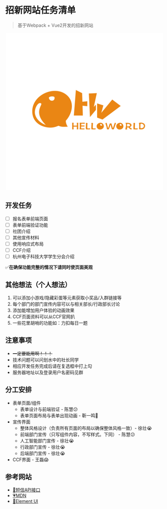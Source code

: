 # 招新网站任务清单
> 基于Webpack + Vue2开发的招新网站

<div align=center>
<img src="./logo1.jpg" width="500"/>
</div>

## 开发任务
- [ ] 报名表单前端页面
- [ ] 表单前端验证功能
- [ ] 社团介绍
- [ ] 其他宣传材料
- [ ] 使用响应式布局
- [ ] CCF介绍
- [ ] 杭州电子科技大学学生分会介绍

✅**在确保功能完整的情况下请同时使页面美观**

## 其他想法（个人想法）
1. 可以添加小游戏/隐藏彩蛋等元素获取小奖品/入群链接等
2. 每个部门的部门宣传内容可以与相关部长/行政部长讨论
3. 添加能增加用户体验的动画效果
4. CCF页面资料可以从CCF官网扒
5. 一些花里胡哨的功能如：力扣每日一题

## 注意事项
+ ~~一定要能用啊！！！~~
+ 技术问题可以问划水中的社长同学
+ 相应开发任务完成后请在复选框中打上勾
+ 服务器地址以及登录用户名密码见群

## 分工安排
+ 表单页面/组件
  + 表单设计与前端验证 - 陈慧😕
  + 表单页面布局与表单出现动画 - 靳一鸣🙁
+ 宣传界面
  + 整体风格设计（负责所有页面的布局以确保整体风格一致）- 徐壮😭
  + 前端部门宣传（只写组件内容，不写样式。下同） - 陈慧😕
  + 人工智能部门宣传 - 徐壮😭
  + 行政部门宣传 - 徐壮😭
  + 后端部门宣传 - 徐壮😭
+ CCF界面 - 王磊😱

## 参考网站
- <a href="https://www.monyun.cn/">💬短信API接口</a>
- <a href="https://developer.mozilla.org/zh-CN/docs/Web">💗MDN</a>
- <a href="https://element.eleme.cn/#/zh-CN">📕Element UI</a>

